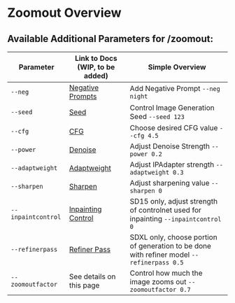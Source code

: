 # Zoomout Overview

## Available Additional Parameters for /zoomout:

| Parameter             | Link to Docs (WIP, to be added)                                  | Simple Overview                    |
|-----------------------|------------------------------------------------------------------|------------------------------------|
| `--neg`               | [Negative Prompts](../../Parameters/negative_prompt/negative_prompt.md)  | Add Negative Prompt `--neg night`  |
| `--seed`              | [Seed](../../Parameters/seed/seed.md)                                   | Control Image Generation Seed `--seed 123` |
| `--cfg`               | [CFG](../../Parameters/cfg/cfg.md)                                      | Choose desired CFG value `--cfg 4.5` |
| `--power`             | [Denoise](../../Parameters/denoise/denoise.md)                              | Adjust Denoise Strength `--power 0.2` |
| `--adaptweight`       | [Adaptweight](../../Parameters/adapt/adapt.md)              | Adjust IPAdapter strength `--adaptweight 0.3` |
| `--sharpen`           | [Sharpen](../../Parameters/sharpen/sharpen.md)                          | Adjust sharpening value `--sharpen 0` |
| `--inpaintcontrol`    | [Inpainting Control](../../Parameters/inpaint/inpaint.md) | SD15 only, adjust strength of controlnet used for inpainting `--inpaintcontrol 0` |
| `--refinerpass`       | [Refiner Pass](../../Parameters/upscale_method/upscale_method.md)             | SDXL only, choose portion of generation to be done with refiner model `--refinerpass 0.5` |
| `--zoomoutfactor`     | See details on this page      | Control how much the image zooms out `--zoomoutfactor 0.7` |


